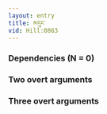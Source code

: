```yaml
---
layout: entry
title: མདུང་
vid: Hill:0863
---
```

### Dependencies (N = 0)


### Two overt arguments


### Three overt arguments

